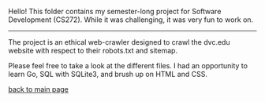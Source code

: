 Hello! This folder contains my semester-long project for Software Development (CS272). While it was challenging, it was very fun to work on.

_____

The project is an ethical web-crawler designed to crawl the dvc.edu website with respect to their robots.txt and sitemap.

Please feel free to take a look at the different files. I had an opportunity to learn Go, SQL with SQLite3, and brush up on HTML and CSS.

[back to main page](https://github.com/shooby-d/projects) 

